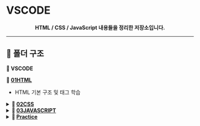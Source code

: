 # VSCODE

<div align="center"><strong>HTML / CSS / JavaScript 내용들을 정리한 저장소입니다.</strong></div>

---

## 📁 폴더 구조

<strong>📁 VSCODE</strong>

  <strong>📁 <a href="https://github.com/HTH-0/VSCODE/tree/main/SRC/01HTML">01HTML</a></strong>
    <ul>
      <li>HTML 기본 구조 및 태그 학습</li>
    </ul>

  <details>
    <summary><strong>📁 <a href="https://github.com/HTH-0/VSCODE/tree/main/SRC/02CSS">02CSS</a></strong></summary>
    <ul>
      <li><a href="https://github.com/HTH-0/VSCODE/tree/main/SRC/02CSS/01Basic">01Basic</a> - CSS 기본 문법</li>
      <li><a href="https://github.com/HTH-0/VSCODE/tree/main/SRC/02CSS/02Box">02Box</a> - 박스모델 이해</li>
      <li><a href="https://github.com/HTH-0/VSCODE/tree/main/SRC/02CSS/03SELECTOR">03SELECTOR</a> - 선택자 사용법</li>
      <li><a href="https://github.com/HTH-0/VSCODE/tree/main/SRC/02CSS/04POSITION">04POSITION</a> - position 속성 학습</li>
      <li><a href="https://github.com/HTH-0/VSCODE/tree/main/SRC/02CSS/05LAYOUT">05LAYOUT</a> - 레이아웃 구성 방법</li>
      <li><a href="https://github.com/HTH-0/VSCODE/tree/main/SRC/02CSS/06ANIMATION">06ANIMATION</a> - 애니메이션 효과</li>
      <li><a href="https://github.com/HTH-0/VSCODE/tree/main/SRC/02CSS/07MQ">07MQ</a> - 미디어쿼리</li>
    </ul>
  </details>

  <details>
    <summary><strong>📁 <a href="https://github.com/HTH-0/VSCODE/tree/main/SRC/03JAVASCRIPT">03JAVASCRIPT</a></strong></summary>
    <ul>
      <li><a href="https://github.com/HTH-0/VSCODE/tree/main/SRC/03JAVASCRIPT/01basic">01basic</a> - 자바스크립트 기본 구조</li>
      <li><a href="https://github.com/HTH-0/VSCODE/tree/main/SRC/03JAVASCRIPT/02TYPE">02TYPE</a> - 자료형</li>
      <li><a href="https://github.com/HTH-0/VSCODE/tree/main/SRC/03JAVASCRIPT/03연산자">03연산자</a> - 산술, 비교, 논리 연산자</li>
      <li><a href="https://github.com/HTH-0/VSCODE/tree/main/SRC/03JAVASCRIPT/04흐름제어문">04흐름제어문</a> - 조건문, 반복문</li>
      <li><a href="https://github.com/HTH-0/VSCODE/tree/main/SRC/03JAVASCRIPT/05함수">05함수</a> - 함수 선언 및 호출</li>
      <li><a href="https://github.com/HTH-0/VSCODE/tree/main/SRC/03JAVASCRIPT/06이벤트">06이벤트</a> - 이벤트 처리</li>
    </ul>
  </details>

  <details>
    <summary><strong>📁 <a href="https://github.com/HTH-0/VSCODE/tree/main/SRC/Practice">Practice</a></strong></summary>
    <ul>
      <li>실습 및 복습 예제 정리</li>
    </ul>
  </details>

</details>
